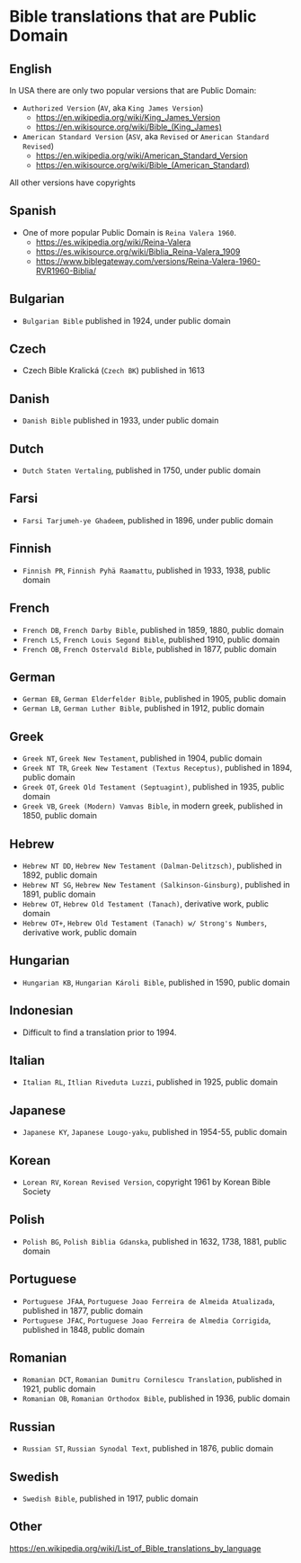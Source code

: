 # Bible translations that are Public Domain

## English

In USA there are only two popular versions that are Public Domain:
* `Authorized Version` (`AV`, aka `King James Version`) 
  * https://en.wikipedia.org/wiki/King_James_Version
  * https://en.wikisource.org/wiki/Bible_(King_James)
* `American Standard Version` (`ASV`, aka `Revised` or `American Standard Revised`) 
  * https://en.wikipedia.org/wiki/American_Standard_Version
  * https://en.wikisource.org/wiki/Bible_(American_Standard)

All other versions have copyrights

## Spanish

* One of more popular Public Domain is `Reina Valera 1960`.
  * https://es.wikipedia.org/wiki/Reina-Valera
  * https://es.wikisource.org/wiki/Biblia_Reina-Valera_1909
  * https://www.biblegateway.com/versions/Reina-Valera-1960-RVR1960-Biblia/

## Bulgarian

* `Bulgarian Bible` published in 1924, under public domain

## Czech

* Czech Bible Kralická (`Czech BK`) published in 1613

## Danish

* `Danish Bible` published in 1933, under public domain

## Dutch

* `Dutch Staten Vertaling`, published in 1750, under public domain

## Farsi

* `Farsi Tarjumeh-ye Ghadeem`, published in 1896, under public domain

## Finnish

* `Finnish PR`, `Finnish Pyhä Raamattu`, published in 1933, 1938, public domain

## French

* `French DB`, `French Darby Bible`, published in 1859, 1880, public domain
* `French LS`, `French Louis Segond Bible`, published 1910, public domain
* `French OB`, `French Ostervald Bible`, published in 1877, public domain

## German

* `German EB`, `German Elderfelder Bible`, published in 1905, public domain
* `German LB`, `German Luther Bible`, published in 1912, public domain

## Greek

* `Greek NT`, `Greek New Testament`, published in 1904, public domain
* `Greek NT TR`, `Greek New Testament (Textus Receptus)`, published in 1894, public domain
* `Greek OT`, `Greek Old Testament (Septuagint)`, published in 1935, public domain
* `Greek VB`, `Greek (Modern) Vamvas Bible`, in modern greek, published in 1850, public domain

## Hebrew

* `Hebrew NT DD`, `Hebrew New Testament (Dalman-Delitzsch)`, published in 1892, public domain
* `Hebrew NT SG`, `Hebrew New Testament (Salkinson-Ginsburg)`, published in 1891, public domain
* `Hebrew OT`, `Hebrew Old Testament (Tanach)`, derivative work, public domain
* `Hebrew OT+`, `Hebrew Old Testament (Tanach) w/ Strong's Numbers`, derivative work, public domain

## Hungarian

* `Hungarian KB`, `Hungarian Károli Bible`, published in 1590, public domain

## Indonesian

* Difficult to find a translation prior to 1994.

## Italian

* `Italian RL`, `Itlian Riveduta Luzzi`, published in 1925, public domain

## Japanese

* `Japanese KY`, `Japanese Lougo-yaku`, published in 1954-55, public domain

## Korean

* `Lorean RV`, `Korean Revised Version`, copyright 1961 by Korean Bible Society

## Polish

* `Polish BG`, `Polish Biblia Gdanska`, published in 1632, 1738, 1881, public domain

## Portuguese

* `Portuguese JFAA`, `Portuguese Joao Ferreira de Almeida Atualizada`, published in 1877, public domain
* `Portuguese JFAC`, `Portuguese Joao Ferreira de Almedia Corrigida`, published in 1848, public domain

## Romanian

* `Romanian DCT`, `Romanian Dumitru Cornilescu Translation`, published in 1921, public domain
* `Romanian OB`, `Romanian Orthodox Bible`, published in 1936, public domain

## Russian

* `Russian ST`, `Russian Synodal Text`, published in 1876, public domain

## Swedish

* `Swedish Bible`, published in 1917, public domain

## Other

https://en.wikipedia.org/wiki/List_of_Bible_translations_by_language